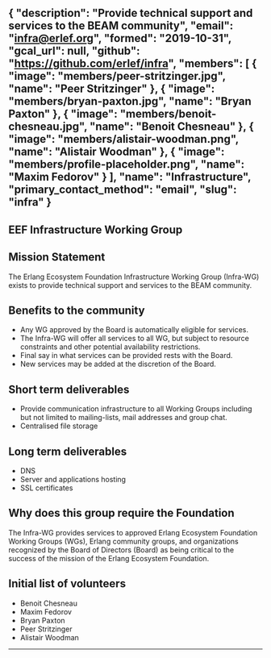 {
  "description": "Provide technical support and services to the BEAM community",
  "email": "infra@erlef.org",
  "formed": "2019-10-31",
  "gcal_url": null,
  "github": "https://github.com/erlef/infra",
  "members": [
    {
      "image": "members/peer-stritzinger.jpg",
      "name": "Peer Stritzinger"
    },
    {
      "image": "members/bryan-paxton.jpg",
      "name": "Bryan Paxton"
    },
    {
      "image": "members/benoit-chesneau.jpg",
      "name": "Benoit Chesneau"
    },
    {
      "image": "members/alistair-woodman.png",
      "name": "Alistair Woodman"
    },
    {
      "image": "members/profile-placeholder.png",
      "name": "Maxim Fedorov"
    }
  ],
  "name": "Infrastructure",
  "primary_contact_method": "email",
  "slug": "infra"
}
---
EEF Infrastructure Working Group
---

## Mission Statement
The Erlang Ecosystem Foundation Infrastructure Working Group (Infra-WG) exists
to provide technical support and services to the BEAM community.

## Benefits to the community

 - Any WG approved by the Board is automatically eligible for services.
 - The Infra-WG will offer all services to all WG, but subject to resource
 constraints and other potential availability restrictions.
 - Final say in what services can be provided rests with the Board.
 - New services may be added at the discretion of the Board.

## Short term deliverables
- Provide communication infrastructure to all Working Groups including but not limited to mailing-lists,
mail addresses and group chat.
- Centralised file storage

## Long term deliverables

- DNS
- Server and applications hosting
- SSL certificates

## Why does this group require the Foundation
The Infra-WG provides services to approved Erlang Ecosystem Foundation  Working Groups (WGs),
Erlang community groups, and organizations recognized by the Board of Directors (Board) as
being critical to the success of the mission of the Erlang Ecosystem Foundation.

## Initial list of volunteers
- Benoit Chesneau
- Maxim Fedorov
- Bryan Paxton
- Peer Stritzinger
- Alistair Woodman

-------
